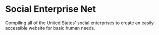 # Social Enterprise Net
Compiling all of the United States' social enterprises to create an easily accessible website for basic human needs.
